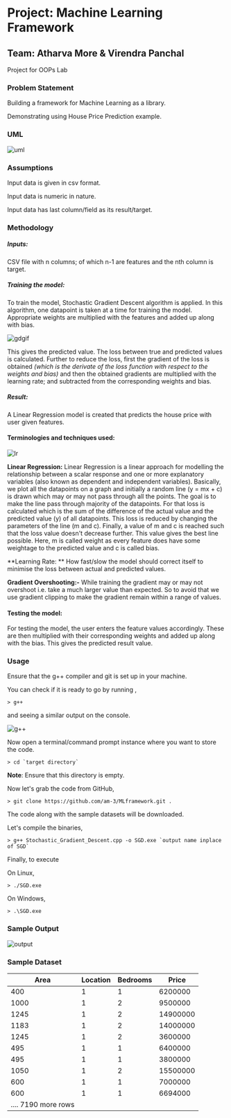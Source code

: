 # Project: Machine Learning Framework

## Team: Atharva More & Virendra Panchal

Project for OOPs Lab



### Problem Statement

Building a framework for Machine Learning as a library. 

Demonstrating using House Price Prediction example.





### UML

![uml](\imgs\uml.jpeg)





### Assumptions

Input data is given in csv format.

Input data is numeric in nature.

Input data has last column/field as its result/target.





### Methodology

##### Inputs: 

CSV file with n columns; of which n-1 are features and the nth column is target.



##### Training the model:

To train the model, Stochastic Gradient Descent algorithm is applied. In this algorithm, one datapoint is taken at a time for training the model. Appropriate weights are multiplied with the features and added up along with bias. 

![gdgif](\imgs\gradient_descent_gif.gif)

This gives the predicted value. The loss between true and predicted values is calculated. Further to reduce the loss, first the gradient of the loss is obtained *(which is the derivate of the loss function with respect to the weights and bias)* and then the obtained gradients are multiplied with the learning rate; and subtracted from the corresponding weights and bias.



##### Result:

A Linear Regression model is created that predicts the house price with user given features.



#### Terminologies and techniques used:

![lr](\imgs\linear_regression_graph2.png)

**Linear Regression:**  Linear Regression is a linear approach for modelling the relationship between a scalar response and one or more explanatory variables (also known as dependent and independent variables). Basically, we plot all the datapoints on a graph and initially a random line (y = mx + c) is drawn which may or may not pass through all the points. The goal is to make the line pass through majority of the datapoints. For that loss is calculated which is the sum of the difference of the actual value and the predicted value (y) of all datapoints. This loss is reduced by changing the parameters of the line (m and c). Finally, a value of m and c is reached such that the loss value doesn't decrease further. This value gives the best line possible.
Here, m is called weight as every feature does have some weightage to the predicted value and c is called bias.

**Learning Rate: ** How fast/slow the model should correct itself to minimise the loss between actual and predicted values.

**Gradient Overshooting:-** While training the gradient may or may not overshoot i.e. take a much larger value than expected. So to avoid that we use gradient clipping to make the gradient remain within a range of values.



#### Testing the model: 

For testing the model, the user enters the feature values accordingly. These are then multiplied with their corresponding weights and added up along with the bias. This gives the predicted result value.





### Usage

Ensure that the g++ compiler and git is set up in your machine.

You can check if it is ready to go by running ,

```shell
> g++
```

and seeing a similar output on the console.

![g++](\imgs\usuage_g++.png)



Now open a terminal/command prompt instance where you want to store the code.

```shell
> cd `target directory`
```

**Note**: Ensure that this directory is empty.



Now let's grab the code from GitHub,

```shell
> git clone https://github.com/am-3/MLframework.git .
```

The code along with the sample datasets will be downloaded.



Let's compile the binaries,

```shell
> g++ Stochastic_Gradient_Descent.cpp -o SGD.exe `output name inplace of SGD`
```



Finally, to execute

On Linux,

```shell
> ./SGD.exe
```



On Windows,

```shell
> .\SGD.exe
```





### Sample Output

![output](\imgs\output.png)





### Sample Dataset

| Area | Location | Bedrooms | Price    |
| ---- | -------- | -------- | -------- |
| 400  | 1        | 1        | 6200000  |
| 1000 | 1        | 2        | 9500000  |
| 1245 | 1        | 2        | 14900000 |
| 1183 | 1        | 2        | 14000000 |
| 1245 | 1        | 2        | 3600000  |
| 495  | 1        | 1        | 6400000  |
| 495  | 1        | 1        | 3800000  |
| 1050 | 1        | 2        | 15500000 |
| 600  | 1        | 1        | 7000000  |
| 600  | 1        | 1        | 6694000  |
| .... 7190 more rows          |

